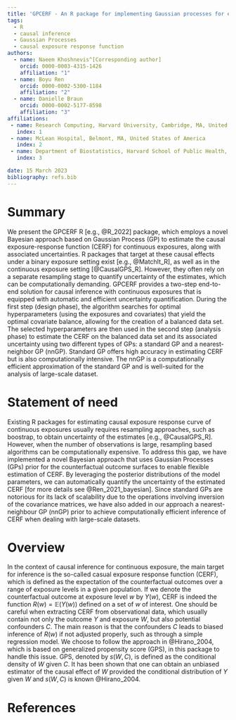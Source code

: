 ```yaml
---
title: 'GPCERF - An R package for implementing Gaussian processes for estimating causal exposure response curves'
tags:
  - R
  - causal inference 
  - Gaussian Processes
  - causal exposure response function
authors:
  - name: Naeem Khoshnevis^[Corresponding author]
    orcid: 0000-0003-4315-1426
    affiliation: "1"
  - name: Boyu Ren
    orcid: 0000-0002-5300-1184
    affiliation: "2"
  - name: Danielle Braun
    orcid: 0000-0002-5177-8598
    affiliation: "3"
affiliations:
 - name: Research Computing, Harvard University, Cambridge, MA, United States of America
   index: 1
 - name: McLean Hospital, Belmont, MA, United States of America
   index: 2
 - name: Department of Biostatistics, Harvard School of Public Health, Cambridge, MA, United States of America
   index: 3

date: 15 March 2023
bibliography: refs.bib
---
```


# Summary

We present the GPCERF R [e.g., @R_2022] package, which employs a novel Bayesian approach based on Gaussian Process (GP) to estimate the causal exposure-response function (CERF) for continuous exposures, along with associated uncertainties. R packages that target at these causal effects under a binary exposure setting exist [e.g., @MatchIt_R], as well as in the continuous exposure setting [@CausalGPS_R]. However, they often rely on a separate resampling stage to quantify uncertainty of the estimates, which can be computationally demanding. GPCERF provides a two-step end-to-end solution for causal inference with continuous exposures that is equipped with automatic and efficient uncertainty quantification. During the first step (design phase), the algorithm searches for optimal hyperparameters (using the exposures and covariates) that yield the optimal covariate balance, allowing for the creation of a balanced data set. The selected hyperparameters are then used in the second step (analysis phase) to estimate the CERF on the balanced data set and its associated uncertainty using two different types of GPs: a standard GP and a nearest-neighbor GP (nnGP). Standard GP offers high accuracy in estimating CERF but is also computationally intensive. The nnGP is a computationally efficient approximation of the standard GP and is well-suited for the analysis of large-scale dataset. 

# Statement of need

Existing R packages for estimating causal exposure response curve of continuous exposures usually requires resampling approaches, such as boostrap, to obtain uncertainty of the estimates [e.g., @CausalGPS_R]. However, when the number of observations is large, resampling based algorithms can be computationally expensive. To address this gap, we have implemented a novel Bayesian approach that uses Gaussian Processes (GPs) prior for the counterfactual outcome surfaces to enable flexible estimation of CERF. By leveraging the posterior distributions of the model parameters, we can automatically quantify the uncertainty of the estimated CERF [for more details see @Ren_2021_bayesian]. Since standard GPs are notorious for its lack of scalability due to the operations involving inversion of the covariance matrices, we have also added in our approach a nearest-neighbour GP (nnGP) prior to achieve computationally efficient inference of CERF when dealing with large-scale datasets.

# Overview

In the context of causal inference for continuous exposure, the main target for inference is the so-called casual exposure response function (CERF), which is defined as the expectation of the counterfactual outcomes over a range of exposure levels in a given population. If we denote the counterfactual outcome at exposure level $w$ by $Y(w)$, CERF is indeed the function $R(w) = \mathbb E(Y(w))$ defined on a set of $w$ of interest. One should be careful when extracting CERF from observational data, which usually contain not only the outcome $Y$ and exposure $W$, but also potential confounders $C$. The main reason is that the confounders $C$ leads to biased inference of $R(w)$ if not adjusted properly, such as through a simple regression model. We choose to follow the approach in @Hirano_2004, which is based on generalized propensity score (GPS), in this package to handle this issue. GPS, denoted by $s(W,C)$, is defined as the conditional density of $W$ given $C$. It has been shown that one can obtain an unbiased estimator of the causal effect of $W$ provided the conditional distribution of $Y$ given $W$ and $s(W,C)$ is known @Hirano_2004.

# References

